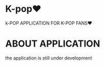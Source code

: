 # K-pop♥


k-POP APPLICATION FOR K-POP FANS♥

# ABOUT APPLICATION


the application is still under development

